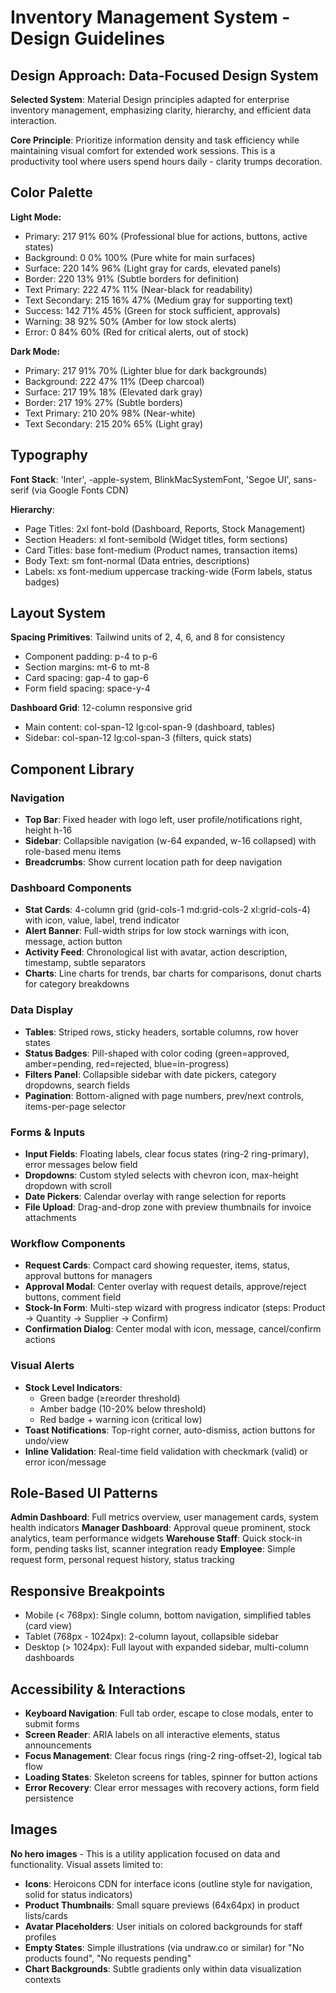 # Inventory Management System - Design Guidelines

## Design Approach: Data-Focused Design System

**Selected System**: Material Design principles adapted for enterprise inventory management, emphasizing clarity, hierarchy, and efficient data interaction.

**Core Principle**: Prioritize information density and task efficiency while maintaining visual comfort for extended work sessions. This is a productivity tool where users spend hours daily - clarity trumps decoration.

## Color Palette

**Light Mode:**
- Primary: 217 91% 60% (Professional blue for actions, buttons, active states)
- Background: 0 0% 100% (Pure white for main surfaces)
- Surface: 220 14% 96% (Light gray for cards, elevated panels)
- Border: 220 13% 91% (Subtle borders for definition)
- Text Primary: 222 47% 11% (Near-black for readability)
- Text Secondary: 215 16% 47% (Medium gray for supporting text)
- Success: 142 71% 45% (Green for stock sufficient, approvals)
- Warning: 38 92% 50% (Amber for low stock alerts)
- Error: 0 84% 60% (Red for critical alerts, out of stock)

**Dark Mode:**
- Primary: 217 91% 70% (Lighter blue for dark backgrounds)
- Background: 222 47% 11% (Deep charcoal)
- Surface: 217 19% 18% (Elevated dark gray)
- Border: 217 19% 27% (Subtle borders)
- Text Primary: 210 20% 98% (Near-white)
- Text Secondary: 215 20% 65% (Light gray)

## Typography

**Font Stack**: 'Inter', -apple-system, BlinkMacSystemFont, 'Segoe UI', sans-serif (via Google Fonts CDN)

**Hierarchy**:
- Page Titles: 2xl font-bold (Dashboard, Reports, Stock Management)
- Section Headers: xl font-semibold (Widget titles, form sections)
- Card Titles: base font-medium (Product names, transaction items)
- Body Text: sm font-normal (Data entries, descriptions)
- Labels: xs font-medium uppercase tracking-wide (Form labels, status badges)

## Layout System

**Spacing Primitives**: Tailwind units of 2, 4, 6, and 8 for consistency
- Component padding: p-4 to p-6
- Section margins: mt-6 to mt-8
- Card spacing: gap-4 to gap-6
- Form field spacing: space-y-4

**Dashboard Grid**: 12-column responsive grid
- Main content: col-span-12 lg:col-span-9 (dashboard, tables)
- Sidebar: col-span-12 lg:col-span-3 (filters, quick stats)

## Component Library

### Navigation
- **Top Bar**: Fixed header with logo left, user profile/notifications right, height h-16
- **Sidebar**: Collapsible navigation (w-64 expanded, w-16 collapsed) with role-based menu items
- **Breadcrumbs**: Show current location path for deep navigation

### Dashboard Components
- **Stat Cards**: 4-column grid (grid-cols-1 md:grid-cols-2 xl:grid-cols-4) with icon, value, label, trend indicator
- **Alert Banner**: Full-width strips for low stock warnings with icon, message, action button
- **Activity Feed**: Chronological list with avatar, action description, timestamp, subtle separators
- **Charts**: Line charts for trends, bar charts for comparisons, donut charts for category breakdowns

### Data Display
- **Tables**: Striped rows, sticky headers, sortable columns, row hover states
- **Status Badges**: Pill-shaped with color coding (green=approved, amber=pending, red=rejected, blue=in-progress)
- **Filters Panel**: Collapsible sidebar with date pickers, category dropdowns, search fields
- **Pagination**: Bottom-aligned with page numbers, prev/next controls, items-per-page selector

### Forms & Inputs
- **Input Fields**: Floating labels, clear focus states (ring-2 ring-primary), error messages below field
- **Dropdowns**: Custom styled selects with chevron icon, max-height dropdown with scroll
- **Date Pickers**: Calendar overlay with range selection for reports
- **File Upload**: Drag-and-drop zone with preview thumbnails for invoice attachments

### Workflow Components
- **Request Cards**: Compact card showing requester, items, status, approval buttons for managers
- **Approval Modal**: Center overlay with request details, approve/reject buttons, comment field
- **Stock-In Form**: Multi-step wizard with progress indicator (steps: Product → Quantity → Supplier → Confirm)
- **Confirmation Dialog**: Center modal with icon, message, cancel/confirm actions

### Visual Alerts
- **Stock Level Indicators**: 
  - Green badge (≥reorder threshold)
  - Amber badge (10-20% below threshold)
  - Red badge + warning icon (critical low)
- **Toast Notifications**: Top-right corner, auto-dismiss, action buttons for undo/view
- **Inline Validation**: Real-time field validation with checkmark (valid) or error icon/message

## Role-Based UI Patterns

**Admin Dashboard**: Full metrics overview, user management cards, system health indicators
**Manager Dashboard**: Approval queue prominent, stock analytics, team performance widgets
**Warehouse Staff**: Quick stock-in form, pending tasks list, scanner integration ready
**Employee**: Simple request form, personal request history, status tracking

## Responsive Breakpoints

- Mobile (< 768px): Single column, bottom navigation, simplified tables (card view)
- Tablet (768px - 1024px): 2-column layout, collapsible sidebar
- Desktop (> 1024px): Full layout with expanded sidebar, multi-column dashboards

## Accessibility & Interactions

- **Keyboard Navigation**: Full tab order, escape to close modals, enter to submit forms
- **Screen Reader**: ARIA labels on all interactive elements, status announcements
- **Focus Management**: Clear focus rings (ring-2 ring-offset-2), logical tab flow
- **Loading States**: Skeleton screens for tables, spinner for button actions
- **Error Recovery**: Clear error messages with recovery actions, form field persistence

## Images

**No hero images** - This is a utility application focused on data and functionality. Visual assets limited to:
- **Icons**: Heroicons CDN for interface icons (outline style for navigation, solid for status indicators)
- **Product Thumbnails**: Small square previews (64x64px) in product lists/cards
- **Avatar Placeholders**: User initials on colored backgrounds for staff profiles
- **Empty States**: Simple illustrations (via undraw.co or similar) for "No products found", "No requests pending"
- **Chart Backgrounds**: Subtle gradients only within data visualization contexts